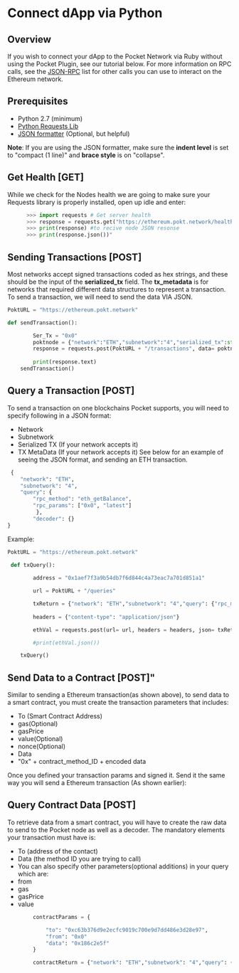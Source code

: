 #  Connect dApp via Python
## Overview
If you wish to connect your dApp to the Pocket Network via Ruby without using the Pocket Plugin, see our tutorial below. For more information on RPC calls, see the [JSON-RPC](https://github.com/ethereum/wiki/wiki/JSON-RPC) list for other calls you can use to interact on the Ethereum network.
## Prerequisites
*   Python 2.7 (minimum)
*   [Python Requests Lib](http://docs.python-requests.org/en/master/user/install/)
*   [JSON formatter](https://www.freeformatter.com/json-formatter.html) (Optional, but helpful)

**Note**: If you are using the JSON formatter, make sure the **indent level** is set to "compact (1 line)" and **brace style** is on "collapse".
## Get Health [GET]
While we check for the Nodes health we are going to make sure your Requests library is properly installed, open up idle and enter:
```python
      >>> import requests # Get server health
      >>> response = requests.get("https://ethereum.pokt.network/health") #to recieve response number
      >>> print(response) #to recive node JSON resonse
      >>> print(response.json())"
``` 
## Sending Transactions [POST]
Most networks accept signed transactions coded as hex strings, and these should be the input of the **serialized_tx** field. The **tx_metadata** is for networks that required different data structures to represent a transaction. To send a transaction, we will need to send the data VIA JSON.
```python
PoktURL = "https://ethereum.pokt.network"

def sendTransaction():

        Ser_Tx = "0x0"
        poktnode = {"network":"ETH","subnetwork":"4","serialized_tx":str(Ser_Tx),"tx_metadata":{}}
        response = requests.post(PoktURL + "/transactions", data= poktnode)
        
        print(response.text)
    sendTransaction()
```
## Query a Transaction [POST]
To send a transaction on one blockchains Pocket supports, you will need to specify following in a JSON format:
*   Network 
*   Subnetwork 
*   Serialized TX (If your network accepts it)
*   TX MetaData (If your network accepts it)
See below for an example of seeing the JSON format, and sending an ETH transaction. 
```python
 {
    "network": "ETH",
    "subnetwork": "4",
    "query": {
        "rpc_method": "eth_getBalance",
        "rpc_params": ["0x0", "latest"]
         },
        "decoder": {}
}
```
Example:
```python
PoktURL = "https://ethereum.pokt.network"

 def txQuery():
 
        address = "0x1aef7f3a9b54db7f6d844c4a73eac7a701d851a1"

        url = PoktURL + "/queries"

        txReturn = {"network": "ETH","subnetwork": "4","query": {"rpc_method": "eth_getTransactionCount", "rpc_params":[str(address),"latest"]},"decoder":{}}
        
        headers = {"content-type": "application/json"}

        ethVal = requests.post(url= url, headers = headers, json= txReturn)

        #print(ethVal.json())

    txQuery()
 ```
## Send Data to a Contract [POST]"
Similar to sending a Ethereum transaction(as shown above), to send data to a smart contract, you must create the transaction parameters that includes:
*   To (Smart Contract Address)
*   gas(Optional)
*   gasPrice
*   value(Optional)
*   nonce(Optional)
*   Data
   * "0x" + contract_method_ID + encoded data
   
Once you defined your transaction params and signed it. Send it the same way you will send a Ethereum transaction (As shown earlier):

## Query Contract Data [POST]
To retrieve data from a smart contract, you will have to create the raw data to send to the Pocket node as well as a decoder. The mandatory elements your transaction must have is:
*   To (address of the contact)
*   Data (the method ID you are trying to call)
*   You can also specify other parameters(optional additions) in your query which are:
*   from
*   gas
*   gasPrice
*   value

```python
        contractParams = {

            "to": "0xc63b376d9e2ecfc9019c700e9d7dd486e3d28e97",
            "from": "0x0"
            "data": "0x186c2e5f"
        }

        contractReturn = {"network": "ETH","subnetwork": "4","query": {"rpc_method": "eth_call", "rpc_params":[contractParams,"latest"]},"decoder":{}}
  
```
